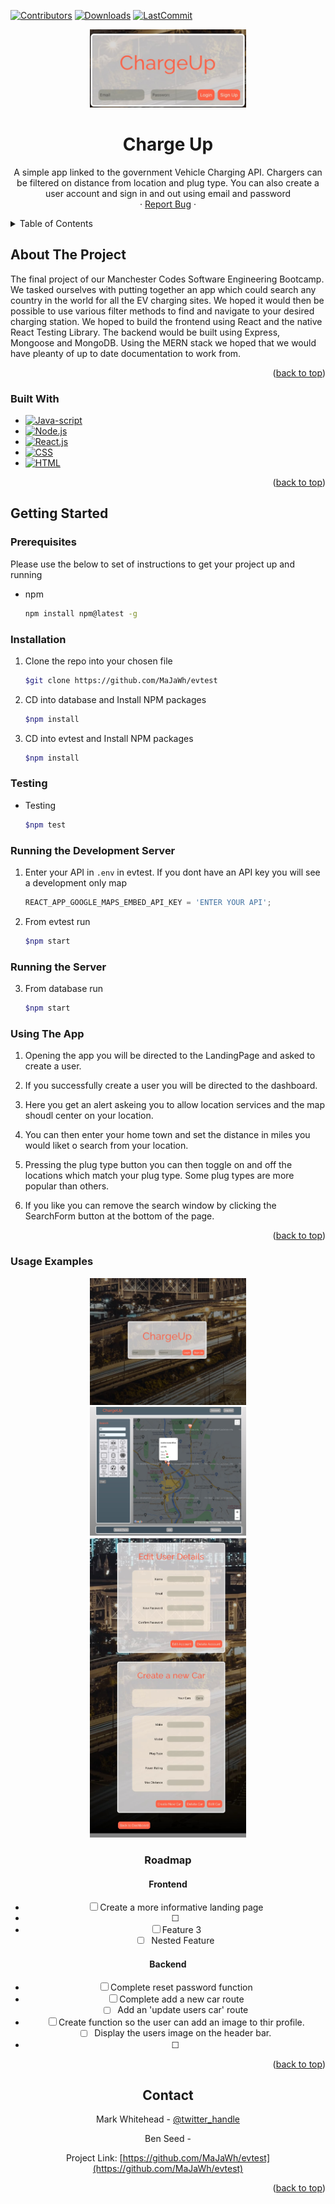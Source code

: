 <a name="readme-top"></a>

  [![Contributors][contributors-shield]][contributors-url]
  [![Downloads][download-badge]][download-url]
  [![LastCommit][commit-badge]][commit-url]

<!-- PROJECT LOGO -->

<div align="center">
  <a href="https://github.com/MaJaWh/evtest">
    <img src="./src/images/Reduced images/loginCloseUp(1).jpg" alt="Logo" width="250" height="auto">
  </a>


<h1 align="center">Charge Up</h1>

  <p align="center">
    A simple app linked to the government Vehicle Charging API. Chargers can be filtered on distance from location and plug type. You can also create a user account and sign in and out using email and password
    <br />
    ·
    <a href="https://github.com/MaJaWh/evtest">Report Bug</a>
    ·
  </p>
</div>

<!-- TABLE OF CONTENTS -->
<details>
  <summary>Table of Contents</summary>
  <ol>
    <li>
      <a href="#about-the-project">About The Project</a>
      <ul>
        <li><a href="#built-with">Built With</a></li>
      </ul>
    </li>
    <li>
      <a href="#getting-started">Getting Started</a>
      <ul>
        <li><a href="#prerequisites">Prerequisites</a></li>
        <li><a href="#installation">Installation</a></li>
      </ul>
    </li>
    <li><a href="#usage">Usage</a></li>
    <!-- <li><a href="#roadmap">Roadmap</a></li> -->
    <!-- <li><a href="#contributing">Contributing</a></li> -->
    <!-- <li><a href="#license">License</a></li> -->
    <li><a href="#contact">Contact</a></li>
    <li><a href="#acknowledgments">Acknowledgments</a></li>
  </ol>
</details>

<!-- ABOUT THE PROJECT -->

## About The Project
  The final project of our Manchester Codes Software Engineering Bootcamp. We tasked ourselves with putting together an app which could search any country in the world for all the EV charging sites. We hoped it would then be possible to use various filter methods to find and navigate to your desired charging station. We hoped to build the frontend using React and the native React Testing Library. The backend would be built using Express, Mongoose and MongoDB. Using the MERN stack we hoped that we would have pleanty of up to date documentation to work from.
    

<p align="right">(<a href="#readme-top">back to top</a>)</p>

### Built With

- [![Java-script][javascript-shield]][javascript-url]
- [![Node.js][node-shield]][node-url]
- [![React.js][react.js]][react-url]
- [![CSS][CSS]][CSS-url]
- [![HTML][HTML]][HTML-url]

<p align="right">(<a href="#readme-top">back to top</a>)</p>


## Getting Started

### Prerequisites

Please use the below to set of instructions to get your project up and running

- npm
  ```sh
  npm install npm@latest -g
  ```

### Installation

1. Clone the repo into your chosen file
   ```sh
   $git clone https://github.com/MaJaWh/evtest
   ```
2. CD into database and Install NPM packages
   ```sh
   $npm install
   ```
3. CD into evtest and Install NPM packages
   ```sh
   $npm install
   ```

### Testing   
- Testing
   ```sh
   $npm test
   ```

###  Running the Development Server  

1. Enter your API in `.env` in evtest. If you dont have an API key you will see a development only map
      ```js
      REACT_APP_GOOGLE_MAPS_EMBED_API_KEY = 'ENTER YOUR API';
      ```
2. From evtest run
   ```sh
   $npm start
   ```    

### Running the Server

3. From database run
   ```sh
   $npm start
   ```    

### Using The App

1. Opening the app you will be directed to the LandingPage and asked to create a user.

2. If you successfully create a user you will be directed to the dashboard.

3. Here you get an alert askeing you to allow location services and the map shoudl center on your location.

4. You can then enter your home town and set the distance in miles you would liket o search from your location.

5. Pressing the plug type button you can then toggle on and off the locations which match your plug type. Some plug types are more popular than others.

6. If you like you can remove the search window by clicking the SearchForm button at the bottom of the page.


<p align="right">(<a href="#readme-top">back to top</a>)</p>

### Usage Examples

<div align="center">
  <a href="https://github.com/MaJaWh/evtest">
    <img src="./src/images/Reduced images/loginImage.jpg" alt="Logo" width="250" height="auto">
  </a>


  <div align="center">
  <a href="https://github.com/MaJaWh/evtest">
    <img src="./src/images/Reduced images/dashboardWithFlag.jpg" alt="Logo" width="250" height="auto">
  </a>


  <div align="center">
  <a href="https://github.com/MaJaWh/evtest">
    <img src="./src/images/Reduced images/acccountPage.jpg" alt="Logo" width="250" height="auto">
  </a>
</div>

<!-- Roadmap -->
### Roadmap

 #### Frontend
- [ ] Create a more informative landing page
- [ ] 
- [ ] Feature 3
    - [ ] Nested Feature

 #### Backend
- [ ] Complete reset password function
- [ ] Complete add a new car route
    - [ ] Add an 'update users car' route
- [ ] Create function so the user can add an image to thir profile.
    - [ ] Display the users image on the header bar.
- [ ] 

<p align="right">(<a href="#readme-top">back to top</a>)</p>


## Contact

Mark Whitehead - [@twitter_handle](https://twitter.com/twitter_handle)

Ben Seed - []()

Project Link: [https://github.com/MaJaWh/evtest](https://github.com/MaJaWh/evtest)

<p align="right">(<a href="#readme-top">back to top</a>)</p>

<!-- ACKNOWLEDGMENTS -->

<!-- MARKDOWN LINKS & IMAGES -->

[download-badge]: https://img.shields.io/github/downloads/MaJaWh/evtest/total
[download-url]: https://github.com/MaJaWh/evtest
[commit-badge]: https://img.shields.io/github/last-commit/MaJAWh/evtest
[commit-url]: https://www.github.com/MaJaWh/evtest
[javascript-url]: https://www.javascript.com/
[javascript-shield]: https://img.shields.io/badge/JavaScript-F7DF1E?style=for-the-badge&logo=javascript&logoColor=black
[CSS]: https://img.shields.io/badge/CSS3-1572B6?style=for-the-badge&logo=css3&logoColor=white
[CSS-url]: https://www.w3.org/Style/CSS/Overview.en.html
[HTML]: https://img.shields.io/badge/HTML5-E34F26?style=for-the-badge&logo=html5&logoColor=white
[HTML-url]: https://html.com/
[node-shield]: https://img.shields.io/badge/Node.js-43853D?style=for-the-badge&logo=node.js&logoColor=white
[node-url]: https://nodejs.org/en/
[express-shield]: https://img.shields.io/badge/Express.js-404D59?style=for-the-badge
[express-url]: https://expressjs.com/
[mysql-shield]: https://img.shields.io/badge/MySQL-00000F?style=for-the-badge&logo=mysql&logoColor=white
[mysql-url]: https://www.mysql.com/
[contributors-shield]: https://img.shields.io/github/contributors/MaJaWh/evtest.svg?style=for-the-badge
[contributors-url]: https://github.com/MaJaWh/evtest/graphs/contributors
[forks-shield]: https://img.shields.io/github/forks/github_username/repo_name.svg?style=for-the-badge
[forks-url]: https://github.com/github_username/repo_name/network/members
[issues-shield]: https://img.shields.io/github/issues/github_username/repo_name.svg?style=for-the-badge
[issues-url]: https://github.com/github_username/repo_name/issues
[license-shield]: https://img.shields.io/github/license/github_username/repo_name.svg?style=for-the-badge
[license-url]: https://github.com/github_username/repo_name/blob/master/LICENSE.txt
[linkedin-shield]: https://img.shields.io/badge/-LinkedIn-black.svg?style=for-the-badge&logo=linkedin&colorB=555
[linkedin-url]: https://linkedin.com/in/linkedin_username
[product-screenshot]: images/screenshot.png
[next.js]: https://img.shields.io/badge/next.js-000000?style=for-the-badge&logo=nextdotjs&logoColor=white
[next-url]: https://nextjs.org/
[react.js]: https://img.shields.io/badge/React-20232A?style=for-the-badge&logo=react&logoColor=61DAFB
[react-url]: https://reactjs.org/
[vue.js]: https://img.shields.io/badge/Vue.js-35495E?style=for-the-badge&logo=vuedotjs&logoColor=4FC08D

